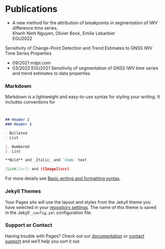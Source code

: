<!-- ## Welcome to GitHub Pages -->

<!-- You can use the [editor on GitHub](https://github.com/khanhninhnguyen/khanhninh.github.io/edit/gh-pages/index.md) to maintain and preview the content for your website in Markdown files. -->

<!-- Whenever you commit to this repository, GitHub Pages will run [Jekyll](https://jekyllrb.com/) to rebuild the pages in your site, from the content in your Markdown files. -->

# Publications

- A new method for the attribution of breakpoints in segmentation of IWV difference time series.  
Khanh Ninh Nguyen, Olivier Bock, Emilie Lebarbier  
EGU2022 


Sensitivity of Change-Point Detection and Trend Estimates to GNSS IWV Time Series Properties

- 09/2021 mdpi.com 
- 03/2022 EGU2021 Sensitivity of segmentation of GNSS IWV time series and trend estimates to data properties


### Markdown

Markdown is a lightweight and easy-to-use syntax for styling your writing. It includes conventions for

```markdown


## Header 2
### Header 3

- Bulleted
- List

1. Numbered
2. List

**Bold** and _Italic_ and `Code` text

[Link](url) and ![Image](src)
```

For more details see [Basic writing and formatting syntax](https://docs.github.com/en/github/writing-on-github/getting-started-with-writing-and-formatting-on-github/basic-writing-and-formatting-syntax).

### Jekyll Themes

Your Pages site will use the layout and styles from the Jekyll theme you have selected in your [repository settings](https://github.com/khanhninhnguyen/khanhninh.github.io/settings/pages). The name of this theme is saved in the Jekyll `_config.yml` configuration file.

### Support or Contact

Having trouble with Pages? Check out our [documentation](https://docs.github.com/categories/github-pages-basics/) or [contact support](https://support.github.com/contact) and we’ll help you sort it out.

